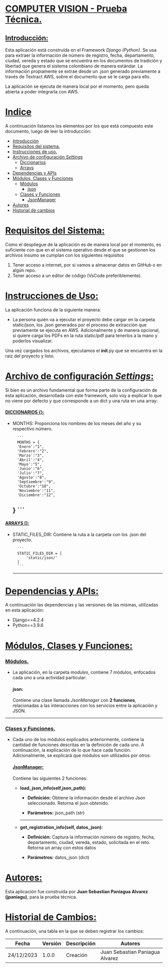 # [**COMPUTER VISION - Prueba Técnica.**](#indice)

## [Introducción:](#indice)


Esta aplicación está construída en el Framework _Django (Python)_. Se usa para extraer la información de número de registro, fecha, departamento, ciudad, vereda y estado que se encuentra en los documentos de tradición y libertad que genera el sistema colombiano de manera estándar. La información propiamente se extrae desde un .json generado previamente a través de Textract AWS, sobre el documento que se le carga para ello.

La aplicación se ejecuta de manera local por el momento, pero queda abierta a poder integrarla con AWS.


# [Indice](#indice)
A continuación listamos los elementos por los que está compuesto este documento, luego de leer la introducción:

- [Introducción](#introducción)
- [Requisitos del sistema.](#requisitos-del-sistema)
- [Instrucciones de uso.](#instrucciones-de-uso)
- [Archivo de configuración _Settings_](#archivo-de-configuración-settings)
    - [Diccionarios](#diccionarios)
    - [Arrays](#arrays)
- [Dependencias y APIs](#dependencias-y-apis)
- [Módulos, Clases y Funciones](#módulos-clases-y-funciones)
    - [Módulos](#módulos)
        - [json](#json)
    - [Clases y Funciones](#clases-y-funciones)
        - [JsonManager](#jsonmanager)
- [Autores](#autores)
- [Historial de cambios](#historial-de-cambios)


# [Requisitos del Sistema:](#indice)
Como el despliegue de la aplicación es de manera local por el momento, es suficiente con que en el sistema operativo desde el que se gestionen los archivos insumo se cumplan con los siguientes requisitos

1. Tener acceso a internet, por si vamos a almacenar datos en GitHub o en algún repo.
2. Tener acceso a un editor de código (VsCode preferiblemente).

# [Instrucciones de Uso:](#indice)
La aplicación funciona de la siguiente manera:
- La persona quién va a ejecutar el proyecto debe cargar en la carpeta static/json, los .json generados por el proceso de extracción que previamente se ejecuta en AWS. Adicionalmente y de manera opcional, si quiere carga los PDFs en la ruta static/pdf para tenerlos a la mano y poderlos visualizar.

Una vez cargados los archivos, ejecutamos el __init__.py que se encuentra en la raiz del proyecto y listo.


# [Archivo de configuración _Settings_:](#indice)
Si bien es un archivo fundamental que forma parte de la configuración de esta aplicación, desarrollada con este framework, solo voy a explicar lo que no viene por defecto y que corresponde a un dict y una ruta en una array:

#### [DICCIONARIOS {}:](#indice)

- MONTHS: Proporciona los nombres de los meses del año y su respectivo número.

        ```
        MONTHS = {
        'Enero':"1",
        'Febrero':"2",
        'Marzo':"3",
        'Abril':"4",
        'Mayo':"5",
        'Junio':"6",
        'Julio':"7",
        'Agosto':"8",
        'Septiembre':"9",
        'Octubre':"10",
        'Noviembre':"11",
        'Diciembre':"12",
        
    }
        ```
    ---

    
#### [ARRAYS []:](#indice)

- STATIC_FILES_DIR: Contiene la ruta a la carpeta con los .json del proyecto.

        ```
        STATIC_FILES_DIR = [
            'static/json/'
        ]
        ```
    ---

# [Dependencias y APIs:](#indice)
A continuación las dependencias y las versiones de las mismas, utilizadas en esta aplicación:

- Django==4.2.4
- Python==3.9.6


# [Módulos, Clases y Funciones:](#indice)
### [Módulos.](#indice)
- La aplicación, en la carpeta _modules_, contiene 7 módulos, enfocados cada uno a una actividad particular:

    #### **json**: 
    Contiene una clase llamada _JsonManager_ con **2 funciones**, relacionadas a las interacciones con los servicios entre la aplicación y JSON.

---
### [Clases y Funciones.](#indice)
- Cada uno de los módulos explicados anteriormente, contiene la cantidad de funciones descritas en la definición de cada uno. A continuación, la explicación de lo que hace cada función. Adicionalmente, se explicará que módulos son utilizados por otros:

    #### [**JsonManager**:](#indice) 
    Contiene las siguientes 2 funciones:
        
    - **load_json_info(self,json_path):** 
        
        - **Definición:** Obtiene la información desde el archivo Json seleccionado. Retorna el json obtenido.

        - **Parámetros:** json_path (str)

        ---
    - **get_registration_info(self, datos_json):** 
        
        - **Definición:** Captura la información número de registro, fecha, departamento, ciudad, vereda, estado, solicitada en el reto. Retorna un array con estos datos

        - **Parámetros:** datos_json (dict)

# [Autores:](#indice)
Esta aplicación fue construída por **Juan Sebastian Paniagua Alvarez (jpaniagu)**, para la prueba técnica.

# [Historial de Cambios:](#indice)

A continuación, una tabla en la que se deben registrar los cambios:

| Fecha      | Versión | Descripción | Autores                         |
|------------|---------|-------------|---------------------------------|
| 24/12/2023 | 1.0.0   | Creación    | Juan Sebastian Paniagua Alvarez |

